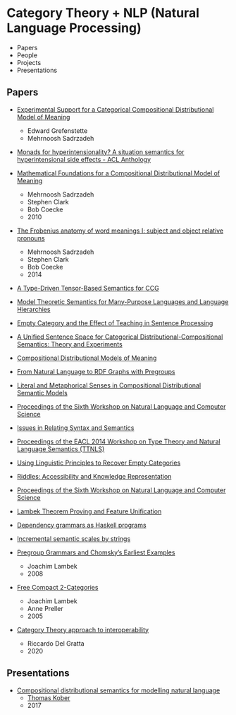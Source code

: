 # Category Theory + NLP (Natural Language Processing)

- Papers
- People
- Projects
- Presentations


## Papers

* [Experimental Support for a Categorical Compositional Distributional Model of Meaning](https://www.aclweb.org/anthology/D11-1129.pdf)
  * Edward Grefenstette
  * Mehrnoosh Sadrzadeh

* [Monads for hyperintensionality? A situation semantics for hyperintensional side effects - ACL Anthology](https://www.aclweb.org/anthology/W19-1104/)
* [Mathematical Foundations for a Compositional Distributional Model of Meaning](https://arxiv.org/abs/1003.4394)
  * Mehrnoosh Sadrzadeh
  * Stephen Clark 
  * Bob Coecke
  * 2010

* [The Frobenius anatomy of word meanings I: subject and object relative pronouns](https://arxiv.org/abs/1404.5278)
  * Mehrnoosh Sadrzadeh
  * Stephen Clark 
  * Bob Coecke
  * 2014



* [A Type-Driven Tensor-Based Semantics for CCG](https://www.aclweb.org/anthology/W14-1406/)
* [Model Theoretic Semantics for Many-Purpose Languages and Language Hierarchies](https://www.aclweb.org/anthology/C80-1031/)
* [Empty Category and the Effect of Teaching in Sentence Processing](https://www.aclweb.org/anthology/Y03-1051/)
* [A Unified Sentence Space for Categorical Distributional-Compositional Semantics: Theory and Experiments](https://www.aclweb.org/anthology/C12-2054/)
* [Compositional Distributional Models of Meaning](https://www.aclweb.org/anthology/C16-3001/)
* [From Natural Language to RDF Graphs with Pregroups](https://www.aclweb.org/anthology/W14-1407/)
* [Literal and Metaphorical Senses in Compositional Distributional Semantic Models](https://www.aclweb.org/anthology/P16-1018/)
* [Proceedings of the Sixth Workshop on Natural Language and Computer Science](https://www.aclweb.org/anthology/volumes/W19-11/)
* [Issues in Relating Syntax and Semantics](https://www.aclweb.org/anthology/C88-1057/)
* [Proceedings of the EACL 2014 Workshop on Type Theory and Natural Language Semantics (TTNLS)](https://www.aclweb.org/anthology/volumes/W14-14/)
* [Using Linguistic Principles to Recover Empty Categories](https://www.aclweb.org/anthology/P04-1082/)
* [Riddles: Accessibility and Knowledge Representation](https://www.aclweb.org/anthology/C92-4176/)
* [Proceedings of the Sixth Workshop on Natural Language and Computer Science](https://www.aclweb.org/anthology/W19-1100/)
* [Lambek Theorem Proving and Feature Unification](https://www.aclweb.org/anthology/E89-1026/)
* [Dependency grammars as Haskell programs](https://www.aclweb.org/anthology/W16-6310/)
* [Incremental semantic scales by strings](https://www.aclweb.org/anthology/W14-1408/)


* [Pregroup Grammars and Chomsky’s Earliest Examples](https://link.springer.com/content/pdf/10.1007/s10849-007-9053-2.pdf)
  * Joachim Lambek
  * 2008
  
* [Free Compact 2-Categories](https://citeseerx.ist.psu.edu/viewdoc/download?doi=10.1.1.102.733&rep=rep1&type=pdf)
  * Joachim Lambek
  * Anne Preller
  * 2005

* [Category Theory approach to interoperability](https://arxiv.org/pdf/2005.06872v2.pdf)
  * Riccardo Del Gratta
  * 2020

## Presentations
* [Compositional distributional semantics for modelling natural language](https://www.youtube.com/watch?v=hTmKoHJw3Mg)
  * [Thomas Kober](https://github.com/tttthomasssss)
  * 2017

